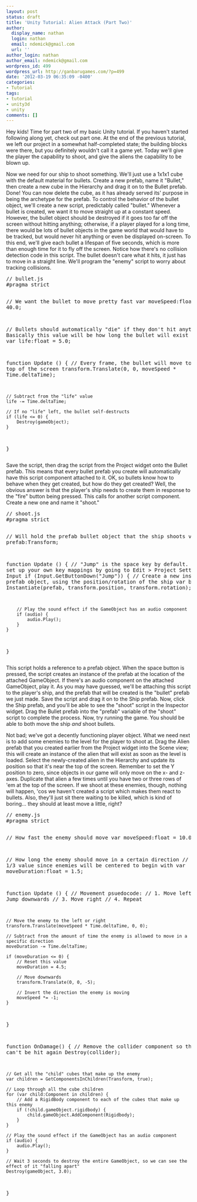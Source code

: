 ```yaml
---
layout: post
status: draft
title: 'Unity Tutorial: Alien Attack (Part Two)'
author:
  display_name: nathan
  login: nathan
  email: ndemick@gmail.com
  url: ''
author_login: nathan
author_email: ndemick@gmail.com
wordpress_id: 499
wordpress_url: http://ganbarugames.com/?p=499
date: '2012-03-19 06:35:09 -0400'
categories:
- Tutorial
tags:
- tutorial
- unity3d
- unity
comments: []
---
```

<p>Hey kids! Time for part two of my basic Unity tutorial. If you haven't started following along yet, check out part one. At the end of the previous tutorial, we left our project in a somewhat half-completed state; the building blocks were there, but you definitely wouldn't call it a game yet. Today we'll give the player the capability to shoot, and give the aliens the capability to be blown up.</p>
<p>Now we need for our ship to shoot something. We'll just use a 1x1x1 cube with the default material for bullets. Create a new prefab, name it "Bullet," then create a new cube in the Hierarchy and drag it on to the Bullet prefab. Done! You can now delete the cube, as it has already served its' purpose in being the archetype for the prefab. To control the behavior of the bullet object, we'll create a new script, predictably called "bullet." Whenever a bullet is created, we want it to move straight up at a constant speed. However, the bullet object should be destroyed if it goes too far off the screen without hitting anything; otherwise, if a player played for a long time, there would be lots of bullet objects in the game world that would have to be tracked, but would never hit anything or even be displayed on-screen. To this end, we'll give each bullet a lifespan of five seconds, which is more than enough time for it to fly off the screen. Notice how there's no collision detection code in this script. The bullet doesn't care what it hits, it just has to move in a straight line. We'll program the "enemy" script to worry about tracking collisions. </p>
<pre class="brush:js">
// bullet.js
#pragma strict

// We want the bullet to move pretty fast
var moveSpeed:float = 40.0;

// Bullets should automatically "die" if they don't hit anything
// Basically this value will be how long the bullet will exist (in seconds)
var life:float = 5.0;

function Update () {
	// Every frame, the bullet will move towards the top of the screen
	transform.Translate(0, 0, moveSpeed * Time.deltaTime);
	
	// Subtract from the "life" value
	life -= Time.deltaTime;
	
	// If no "life" left, the bullet self-destructs
	if (life <= 0) {
		Destroy(gameObject);
	}
}
</pre>
<p>Save the script, then drag the script from the Project widget onto the Bullet prefab. This means that every bullet prefab you create will automatically have this script component attached to it. OK, so bullets know how to behave when they get created, but how do they get created? Well, the obvious answer is that the player's ship needs to create them in response to the "fire" button being pressed. This calls for another script component. Create a new one and name it "shoot."</p>
<pre class="brush:js">
// shoot.js
#pragma strict

// Will hold the prefab bullet object that the ship shoots
var prefab:Transform;

function Update () {
	// "Jump" is the space key by default. You can set up your own key mappings by going to Edit > Project Settings > Input
	if (Input.GetButtonDown("Jump")) {
		// Create a new instance of the prefab object, using the position/rotation of the ship
		var bullet = Instantiate(prefab, transform.position, transform.rotation);
		
		// Play the sound effect if the GameObject has an audio component
		if (audio) {
			audio.Play();
		}
	}
}
</pre>
<p>This script holds a reference to a prefab object. When the space button is pressed, the script creates an instance of the prefab at the location of the attached GameObject. If there's an audio component on the attached GameObject, play it. As you may have guessed, we'll be attaching this script to the player's ship, and the prefab that will be created is the "bullet" prefab we just made. Save the script and drag it on to the Ship prefab. Now, click the Ship prefab, and you'll be able to see the "shoot" script in the Inspector widget. Drag the Bullet prefab into the "prefab" variable of the "shoot" script to complete the process. Now, try running the game. You should be able to both move the ship <em>and</em> shoot bullets.</p>
<p>Not bad; we've got a decently functioning player object. What we need next is to add some enemies to the level for the player to shoot at. Drag the Alien prefab that you created earlier from the Project widget into the Scene view; this will create an instance of the alien that will exist as soon as the level is loaded. Select the newly-created alien in the Hierarchy and update its position so that it's near the top of the screen. Remember to set the Y position to zero, since objects in our game will only move on the x- and z-axes. Duplicate that alien a few times until you have two or three rows of 'em at the top of the screen. If we shoot at these enemies, though, nothing will happen, 'cos we haven't created a script which makes them react to bullets. Also, they'll just sit there waiting to be killed, which is kind of boring... they should at least move a little, right?</p>
<pre class="brush:js">
// enemy.js
#pragma strict

// How fast the enemy should move
var moveSpeed:float = 10.0;

// How long the enemy should move in a certain direction
// Starts at 1/3 value since enemies will be centered to begin with
var moveDuration:float = 1.5;

function Update () {
	// Movement psuedocode:
	// 1. Move left
	// 2. Jump downwards
	// 3. Move right
	// 4. Repeat
	
	// Move the enemy to the left or right
	transform.Translate(moveSpeed * Time.deltaTime, 0, 0);
	
	// Subtract from the amount of time the enemy is allowed to move in a specific direction
	moveDuration -= Time.deltaTime;
	
	if (moveDuration <= 0) {
		// Reset this value
		moveDuration = 4.5;
		
		// Move downwards
		transform.Translate(0, 0, -5);
		
		// Invert the direction the enemy is moving
		moveSpeed *= -1;
	}
}

function OnDamage() {
	// Remove the collider component so the enemy can't be hit again
	Destroy(collider);
	
	// Get all the "child" cubes that make up the enemy
	var children = GetComponentsInChildren(Transform, true);
	
	// Loop through all the cube children
	for (var child:Component in children) {
		// Add a RigidBody component to each of the cubes that make up this enemy
		if (!child.gameObject.rigidbody) {
			child.gameObject.AddComponent(Rigidbody);
		}
	}
	
	// Play the sound effect if the GameObject has an audio component
	if (audio) {
		audio.Play();
	}

	// Wait 3 seconds to destroy the entire GameObject, so we can see the effect of it "falling apart"
	Destroy(gameObject, 3.0);
}
</pre>
